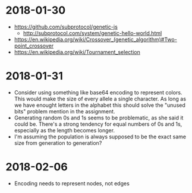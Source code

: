 # 2018-01-30

* https://github.com/subprotocol/genetic-js
    * http://subprotocol.com/system/genetic-hello-world.html
* https://en.wikipedia.org/wiki/Crossover_(genetic_algorithm)#Two-point_crossover
* https://en.wikipedia.org/wiki/Tournament_selection


# 2018-01-31

* Consider using something like base64 encoding to represent colors. This would
  make the size of every allele a single character. As long as we have enought
  letters in the alphabet this should solve the "unused bits" problem mention
  in the assignment.
* Generating random 0s and 1s seems to be problematic, as she said it could be.
  There's a strong tendency for equal numbers of 0s and 1s, especially as the
  length becomes longer.
* I'm assuming the population is always supposed to be the exact same size
  from generation to generation?


# 2018-02-06

* Encoding needs to represent nodes, not edges
